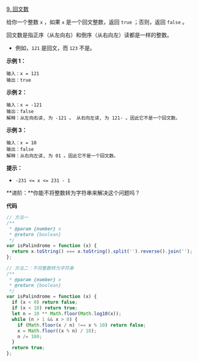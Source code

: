 [9. 回文数](https://leetcode.cn/problems/palindrome-number/)

给你一个整数 `x` ，如果 `x` 是一个回文整数，返回 `true` ；否则，返回 `false` 。

回文数是指正序（从左向右）和倒序（从右向左）读都是一样的整数。

- 例如，`121` 是回文，而 `123` 不是。

**示例 1：**

```
输入：x = 121
输出：true
```

**示例 2：**

```
输入：x = -121
输出：false
解释：从左向右读, 为 -121 。 从右向左读, 为 121- 。因此它不是一个回文数。
```

**示例 3：**

```
输入：x = 10
输出：false
解释：从右向左读, 为 01 。因此它不是一个回文数。
```

**提示：**

- `-231 <= x <= 231 - 1`

**进阶：**你能不将整数转为字符串来解决这个问题吗？

**代码**

```javascript
// 方法一
/**
 * @param {number} x
 * @return {boolean}
 */
var isPalindrome = function (x) {
  return x.toString() === x.toString().split('').reverse().join('');
};

// 方法二：不将整数转为字符串
/**
 * @param {number} x
 * @return {boolean}
 */
var isPalindrome = function (x) {
  if (x < 0) return false;
  if (x < 10) return true;
  let n = 10 ** Math.floor(Math.log10(x));
  while (n > 1 && x > 0) {
    if (Math.floor(x / n) !== x % 10) return false;
    x = Math.floor((x % n) / 10);
    n /= 100;
  }
  return true;
};
```
